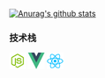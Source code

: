<!--
**WuLianN/WuLianN** is a ✨ _special_ ✨ repository because its `README.md` (this file) appears on your GitHub profile.

Here are some ideas to get you started:

* 🔭 I’m currently working on ...
* 🌱 I’m currently learning ...
* 👯 I’m looking to collaborate on ...
* 🤔 I’m looking for help with ...
* 💬 Ask me about ...
* 📫 How to reach me: ...
* 😄 Pronouns: ...
* ⚡ Fun fact: ...

-->

[![Anurag's github stats](https://github-readme-stats.vercel.app/api?username=WuLianN&theme=radical&show_icons=true&hide_title=true)](https://github.com/anuraghazra/github-readme-stats)

### 技术栈

<div display="flex" flex-flow="row nowrap">
  <img src="https://github.com/WuLianN/WuLianN/blob/master/images/node.svg" width="30px" height="30px" />
  <img src="https://github.com/WuLianN/WuLianN/blob/master/images/vue.svg" width="30px" height="30px" />
  <img src="https://github.com/WuLianN/WuLianN/blob/master/images/react.svg" width="30px" height="30px" />
</div>

